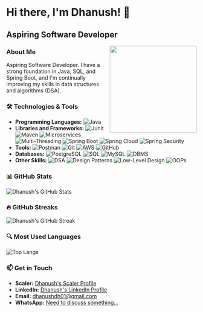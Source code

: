 # Hi there, I'm Dhanush! 👋

## Aspiring Software Developer
<img align='right' src="https://media.giphy.com/media/M9gbBd9nbDrOTu1Mqx/giphy.gif" width="230">

</em></p>

### About Me
Aspiring Software Developer. I have a strong foundation in Java, SQL, and Spring Boot, and I'm continually improving my skills in data structures and algorithms (DSA).


### 🛠️ Technologies & Tools

- **Programming Languages:** ![Java](https://img.shields.io/badge/-Java-blue?logo=java&logoColor=white)
- **Libraries and Frameworks:** ![Junit](https://img.shields.io/badge/-Junit-orange?logo=junit&logoColor=white) ![Maven](https://img.shields.io/badge/-Maven-yellow?logo=apache-maven&logoColor=white) ![Microservices](https://img.shields.io/badge/-Microservices-green) ![Multi-Threading](https://img.shields.io/badge/-Multi--Threading-green) ![Spring Boot](https://img.shields.io/badge/-Spring%20Boot-lightgreen?logo=spring-boot&logoColor=white) ![Spring Cloud](https://img.shields.io/badge/-Spring%20Cloud-lightgreen?logo=spring-boot&logoColor=white) ![Spring Security](https://img.shields.io/badge/-Spring%20Security-lightgreen?logo=spring-security&logoColor=white)
- **Tools:** ![Postman](https://img.shields.io/badge/-Postman-orange?logo=postman&logoColor=white) ![Git](https://img.shields.io/badge/-Git-black?logo=git&logoColor=white) ![AWS](https://img.shields.io/badge/-AWS-yellow?logo=amazon-aws&logoColor=white) ![GitHub](https://img.shields.io/badge/-GitHub-black?logo=github&logoColor=white)
- **Databases:** ![PostgreSQL](https://img.shields.io/badge/-PostgreSQL-blue?logo=postgresql&logoColor=white) ![SQL](https://img.shields.io/badge/-SQL-blue) ![MySQL](https://img.shields.io/badge/-MySQL-blue) ![DBMS](https://img.shields.io/badge/-DBMS-blue)
- **Other Skills:** ![DSA](https://img.shields.io/badge/-DSA-green) ![Design Patterns](https://img.shields.io/badge/-Design%20Patterns-green) ![Low-Level Design](https://img.shields.io/badge/-Low--Level%20Design-green) ![OOPs](https://img.shields.io/badge/-OOPs-blue)

### 📊 GitHub Stats

![Dhanush's GitHub Stats](https://github-readme-stats.vercel.app/api?username=dhanushdh01&show_icons=true&theme=radical)

### 🔥 GitHub Streaks

![Dhanush's GitHub Streak](https://github-readme-streak-stats.herokuapp.com/?user=dhanushdh01&theme=radical)


### 🔍 Most Used Languages

![Top Langs](https://github-readme-stats.vercel.app/api/top-langs/?username=dhanushdh01&layout=compact&theme=radical)


### 📫 Get in Touch

- **Scaler:** [Dhanush's Scaler Profile](https://www.scaler.com/academy/profile/7ed363bf08e4/)
- **LinkedIn:** [Dhanush's LinkedIn Profile](https://www.linkedin.com/in/dhanush-s-554873243)
- **Email:** dhanushdh01@gmail.com
- **WhatsApp:** [Need to discuss something...](https://wa.me/918825725960?text=Hii)
